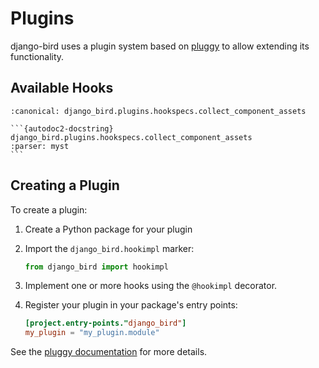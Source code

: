# Plugins

django-bird uses a plugin system based on [pluggy](https://pluggy.readthedocs.io/) to allow extending its functionality.

## Available Hooks

<!-- [[[cog
from django.conf import settings

settings.configure(INSTALLED_APPS=["django_bird"])

import cog
import inspect
from typing import get_type_hints
from django_bird.plugins import hookspecs

hook_functions = [
    obj for name, obj in inspect.getmembers(hookspecs)
    if inspect.isfunction(obj) and obj.__module__ == 'django_bird.plugins.hookspecs'
]

for func in hook_functions:
    hints = get_type_hints(func)

    params = []
    for name, hint in hints.items():
        if name != 'return':
            params.append(f"{name}: {hint.__module__}.{hint.__name__}")

    return_type = hints['return']

    full_sig = f"{func.__name__}({', '.join(params)}) -> {return_type}"

    cog.outl(f"````{{py:function}} {full_sig}")
    cog.outl(f":canonical: django_bird.plugins.hookspecs.{func.__name__}\n")

    if func.__doc__:
        cog.outl(f"```{{autodoc2-docstring}} django_bird.plugins.hookspecs.{func.__name__}")
        cog.outl(":parser: myst")
        cog.outl("```")

    cog.outl("````\n")
# ]]] -->
````{py:function} collect_component_assets(template_path: pathlib.Path) -> collections.abc.Iterable[django_bird.staticfiles.Asset]
:canonical: django_bird.plugins.hookspecs.collect_component_assets

```{autodoc2-docstring} django_bird.plugins.hookspecs.collect_component_assets
:parser: myst
```
````

<!-- [[[end]]] -->

## Creating a Plugin

To create a plugin:

1. Create a Python package for your plugin
2. Import the `django_bird.hookimpl` marker:

   ```python
   from django_bird import hookimpl
   ```

3. Implement one or more hooks using the `@hookimpl` decorator.
4. Register your plugin in your package's entry points:

   ```toml
   [project.entry-points."django_bird"]
   my_plugin = "my_plugin.module"
   ```

See the [pluggy documentation](https://pluggy.readthedocs.io/) for more details.
